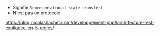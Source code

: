 
- Signifie `Representational state transfert`
- N'est pas un protocole


https://blog.nicolashachet.com/developpement-php/larchitecture-rest-expliquee-en-5-regles/